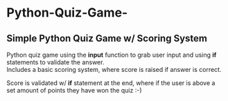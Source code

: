 # Python-Quiz-Game-

## Simple Python Quiz Game w/ Scoring System

Python quiz game using the **input** function to grab user input and using **if** statements to validate the answer.  
Includes a basic scoring system, where score is raised if answer is correct.

Score is validated w/ **if** statement at the end, where if the user is above a set amount of points they have won the quiz :-)

